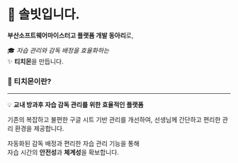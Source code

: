 # 👋 솔빗입니다.

**부산소프트웨어마이스터고 플랫폼 개발 동아리**로,  

🎓 *자습 관리와 감독 배정을 효율화하는*  
✨ **티치몬**을 만듭니다.


### 🌟 티치몬이란?

---

💡 **교내 방과후 자습 감독 관리를 위한 효율적인 플랫폼**

기존의 복잡하고 불편한 구글 시트 기반 관리를 개선하여, 선생님께 간단하고 편리한 관리 환경을 제공합니다.

자동화된 감독 배정과 편리한 자습 관리 기능을 통해  
자습 시간의 **안전성**과 **체계성**을 확보합니다.
